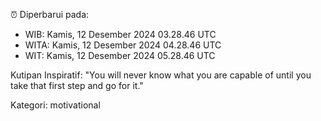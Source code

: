 ⏰ Diperbarui pada:
- WIB: Kamis, 12 Desember 2024 03.28.46 UTC
- WITA: Kamis, 12 Desember 2024 04.28.46 UTC
- WIT: Kamis, 12 Desember 2024 05.28.46 UTC

Kutipan Inspiratif:
"You will never know what you are capable of until you take that first step and go for it."


Kategori: motivational

